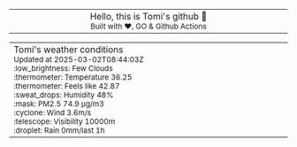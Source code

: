 
<div align="center">
<table>
<tbody>
<td align="center">
<img width="2000" height="0"><br>
Hello, this is Tomi's github 👋<br>
<sup>Built with ❤️, GO & Github Actions</sup><br>
<img width="2000" height="0">
</td>
</tbody>
</table>
</div>
<table>
<tbody>
<td align="left">
<img width="2000" height="0"><br>
Tomi's weather conditions<br>
<sup>Updated at 2025-03-02T08:44:03Z</sup><br>
<sup>:low_brightness: Few Clouds</sup><br>
<sup>:thermometer: Temperature 36.25 </sup><br>
<sup>:thermometer: Feels like 42.87</sup><br>
<sup>:sweat_drops: Humidity 48%</sup><br>
<sup>:mask: PM2.5 74.9 μg/m3</sup><br>
<sup>:cyclone: Wind 3.6m/s </sup><br>
<sup>:telescope: Visibility 10000m </sup><br>
<sup>:droplet: Rain 0mm/last 1h </sup><br>
<img width="2000" height="0">
</td>
<td align="left">
<img width="2000" height="0"><br>
<br>
<img width="2000" height="0">
</td>
</tbody>
</table>
</div>
    